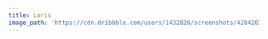 ```yaml
---
title: Loris
image_path: 'https://cdn.dribbble.com/users/1432826/screenshots/4284201/1-01.png'
---
```


